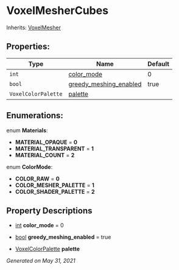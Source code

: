 # VoxelMesherCubes

Inherits: [VoxelMesher](VoxelMesher.md)




## Properties:


Type                 | Name                                                 | Default
-------------------- | ---------------------------------------------------- | --------
`int`                | [color_mode](#i_color_mode)                          | 0
`bool`               | [greedy_meshing_enabled](#i_greedy_meshing_enabled)  | true
`VoxelColorPalette`  | [palette](#i_palette)                                |
<p></p>

## Enumerations:

enum **Materials**:

- **MATERIAL_OPAQUE** = **0**
- **MATERIAL_TRANSPARENT** = **1**
- **MATERIAL_COUNT** = **2**

enum **ColorMode**:

- **COLOR_RAW** = **0**
- **COLOR_MESHER_PALETTE** = **1**
- **COLOR_SHADER_PALETTE** = **2**


## Property Descriptions

- [int](https://docs.godotengine.org/en/stable/classes/class_int.html)<span id="i_color_mode"></span> **color_mode** = 0


- [bool](https://docs.godotengine.org/en/stable/classes/class_bool.html)<span id="i_greedy_meshing_enabled"></span> **greedy_meshing_enabled** = true


- [VoxelColorPalette](VoxelColorPalette.md)<span id="i_palette"></span> **palette**


_Generated on May 31, 2021_
